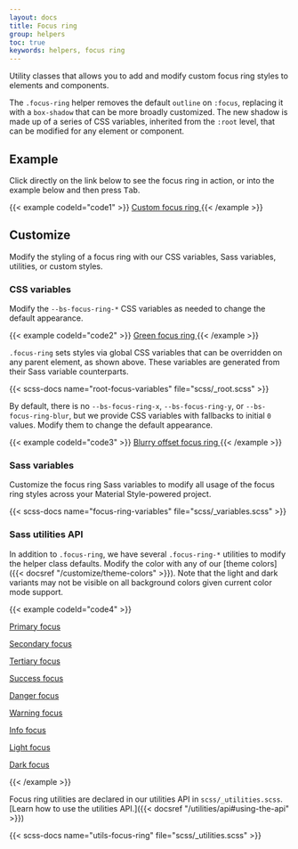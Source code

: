 ```yaml
---
layout: docs
title: Focus ring
group: helpers
toc: true
keywords: helpers, focus ring
---
```


<p class="fs-4 ms-0 mb-4 page-description">
 Utility classes that allows you to add and modify custom focus ring styles to elements and components.
</p>

The `.focus-ring` helper removes the default `outline` on `:focus`, replacing it with a `box-shadow` that can be 
more broadly customized. The new shadow is made up of a series of CSS variables, inherited from the `:root` level, 
that can be modified for any element or component.

## Example

Click directly on the link below to see the focus ring in action, or into the example below and then press 
<kbd>Tab</kbd>.

{{< example codeId="code1" >}}
<a href="#" class="d-inline-flex focus-ring py-1 px-2 text-decoration-none border rounded-2">
  Custom focus ring
</a>
{{< /example >}}

## Customize

Modify the styling of a focus ring with our CSS variables, Sass variables, utilities, or custom styles.

### CSS variables

Modify the `--bs-focus-ring-*` CSS variables as needed to change the default appearance.

{{< example codeId="code2" >}}
<a href="#" class="d-inline-flex focus-ring py-1 px-2 text-decoration-none border rounded-2" 
   style="--bs-focus-ring-color: rgba(var(--bs-success-rgb), .25)">
  Green focus ring
</a>
{{< /example >}}

`.focus-ring` sets styles via global CSS variables that can be overridden on any parent element, as shown above. 
These variables are generated from their Sass variable counterparts.

{{< scss-docs name="root-focus-variables" file="scss/_root.scss" >}}

By default, there is no `--bs-focus-ring-x`, `--bs-focus-ring-y`, or `--bs-focus-ring-blur`, but we provide CSS 
variables with fallbacks to initial `0` values. Modify them to change the default appearance.

{{< example codeId="code3" >}}
<a href="#" class="d-inline-flex focus-ring py-1 px-2 text-decoration-none border rounded-2" 
   style="--bs-focus-ring-x: 10px; --bs-focus-ring-y: 10px; --bs-focus-ring-blur: 4px">
  Blurry offset focus ring
</a>
{{< /example >}}

### Sass variables

Customize the focus ring Sass variables to modify all usage of the focus ring styles across your Material 
Style-powered project.

{{< scss-docs name="focus-ring-variables" file="scss/_variables.scss" >}}
<br>

### Sass utilities API

In addition to `.focus-ring`, we have several `.focus-ring-*` utilities to modify the helper class defaults. 
Modify the color with any of our [theme colors]({{< docsref "/customize/theme-colors" >}}). Note that the light 
and dark variants may not be visible on all background colors given current color mode support.

{{< example codeId="code4" >}}
<p><a href="#" class="d-inline-flex focus-ring focus-ring-primary py-1 px-2 text-decoration-none border rounded-2">Primary focus</a></p>
<p><a href="#" class="d-inline-flex focus-ring focus-ring-secondary py-1 px-2 text-decoration-none border rounded-2">Secondary focus</a></p>
<p><a href="#" class="d-inline-flex focus-ring focus-ring-tertiary py-1 px-2 text-decoration-none border rounded-2">Tertiary focus</a></p>
<p><a href="#" class="d-inline-flex focus-ring focus-ring-success py-1 px-2 text-decoration-none border rounded-2">Success focus</a></p>
<p><a href="#" class="d-inline-flex focus-ring focus-ring-danger py-1 px-2 text-decoration-none border rounded-2">Danger focus</a></p>
<p><a href="#" class="d-inline-flex focus-ring focus-ring-warning py-1 px-2 text-decoration-none border rounded-2">Warning focus</a></p>
<p><a href="#" class="d-inline-flex focus-ring focus-ring-info py-1 px-2 text-decoration-none border rounded-2">Info focus</a></p>
<p><a href="#" class="d-inline-flex focus-ring focus-ring-light py-1 px-2 text-decoration-none border rounded-2">Light focus</a></p>
<p><a href="#" class="d-inline-flex focus-ring focus-ring-dark py-1 px-2 text-decoration-none border rounded-2">Dark focus</a></p>
{{< /example >}}

Focus ring utilities are declared in our utilities API in `scss/_utilities.scss`. 
[Learn how to use the utilities API.]({{< docsref "/utilities/api#using-the-api" >}})

{{< scss-docs name="utils-focus-ring" file="scss/_utilities.scss" >}}
